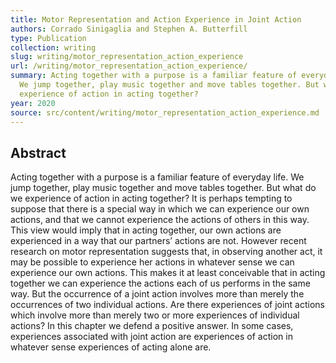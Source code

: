 ```yaml
---
title: Motor Representation and Action Experience in Joint Action
authors: Corrado Sinigaglia and Stephen A. Butterfill
type: Publication
collection: writing
slug: writing/motor_representation_action_experience
url: /writing/motor_representation_action_experience/
summary: Acting together with a purpose is a familiar feature of everyday life.
  We jump together, play music together and move tables together. But what do we
  experience of action in acting together?
year: 2020
source: src/content/writing/motor_representation_action_experience.md
---
```


## Abstract

Acting together with a purpose is a familiar feature of everyday life. We jump together, play music together and move tables together. But what do we experience of action in acting together? It is perhaps tempting to suppose that there is a special way in which we can experience our own actions, and that we cannot experience the actions of others in this way. This view would imply that in acting together, our own actions are experienced in a way that our partners’ actions are not. However recent research on motor representation suggests that, in observing another act, it may be possible to experience her actions in whatever sense we can experience our own actions. This makes it at least conceivable that in acting together we can experience the actions each of us performs in the same way. But the occurrence of a joint action involves more than merely the occurrences of two individual actions. Are there experiences of joint actions which involve more than merely two or more experiences of individual actions? In this chapter we defend a positive answer. In some cases, experiences associated with joint action are experiences of action in whatever sense experiences of acting alone are.
